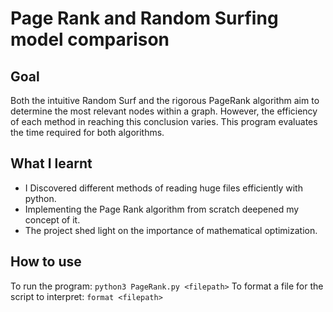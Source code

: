 # Page Rank and Random Surfing model comparison 

## Goal
Both the intuitive Random Surf and the rigorous PageRank algorithm aim to determine the most relevant nodes within a graph.
However, the efficiency of each method in reaching this conclusion varies.
This program evaluates the time required for both algorithms.

## What I learnt
- I Discovered different methods of reading huge files efficiently with python.
- Implementing the Page Rank algorithm from scratch deepened my concept of it.
- The project shed light on the importance of mathematical optimization.

## How to use
To run the program: `python3 PageRank.py <filepath>`
To format a file for the script to interpret: `format <filepath>`
